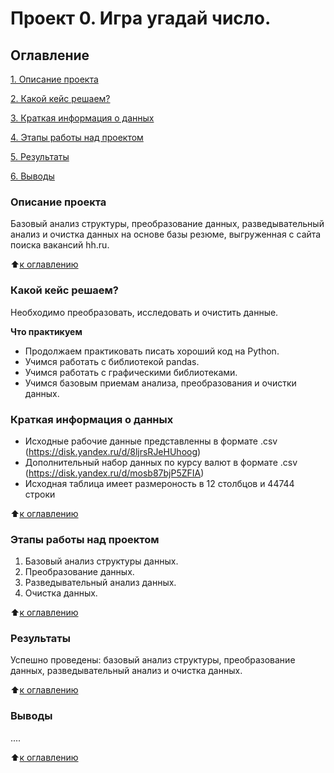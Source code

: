 # Проект 0. Игра угадай число.

## Оглавление

[1. Описание проекта](https://github.com/AntipoffNickolay/SF_Data_Science/tree/master/project_1/README.md/#Описание-проекта)

[2. Какой кейс решаем?](https://github.com/AntipoffNickolay/SF_Data_Science/tree/master/project_1/README.md/#акой-кейс-решаем?)

[3. Краткая информация о данных](https://github.com/AntipoffNickolay/SF_Data_Science/tree/master/project_1/README.md/#Краткая-информация-о-данных)

[4. Этапы работы над проектом](https://github.com/AntipoffNickolay/SF_Data_Science/tree/master/project_1/README.md/#Этапы-работы-над-проектом)

[5. Результаты](https://github.com/AntipoffNickolay/SF_Data_Science/tree/master/project_1/README.md/#Результаты)

[6. Выводы](https://github.com/AntipoffNickolay/SF_Data_Science/tree/master/project_1/README.md/#Выводы)


### Описание проекта
Базовый анализ структуры, преобразование данных, разведывательный анализ и очистка данных на основе базы резюме, выгруженная с сайта поиска вакансий hh.ru.

:arrow_up:[к оглавлению](https://github.com/AntipoffNickolay/SF_Data_Science/tree/master/project_1/README.md/#Оглпаление)

### Какой кейс решаем?
Необходимо преобразовать, исследовать и очистить данные.


**Что практикуем**
- Продолжаем практиковать писать хороший код на Python.
- Учимся работать с библиотекой pandas.
- Учимся работать с графическими библиотеками.
- Учимся базовым приемам анализа, преобразования и очистки данных.

### Краткая информация о данных
- Исходные рабочие данные представленны в формате .csv (https://disk.yandex.ru/d/8ljrsRJeHUhoog)
- Дополнительный набор данных по курсу валют в формате .csv (https://disk.yandex.ru/d/mosb87bjP5ZFIA)
- Исходная таблица имеет размероность в 12 столбцов и 44744 строки

:arrow_up:[к оглавлению](https://github.com/AntipoffNickolay/SF_Data_Science/tree/master/project_1/README.md/#Оглпаление)

### Этапы работы над проектом
1. Базовый анализ структуры данных.
2. Преобразование данных.
3. Разведывательный анализ данных.
4. Очистка данных.

:arrow_up:[к оглавлению](https://github.com/AntipoffNickolay/SF_Data_Science/tree/master/project_1/README.md/#Оглпаление)

### Результаты
Успешно проведены: базовый анализ структуры, преобразование данных, разведывательный анализ и очистка данных.

:arrow_up:[к оглавлению](https://github.com/AntipoffNickolay/SF_Data_Science/tree/master/project_1/README.md/#Оглпаление)

### Выводы
....

:arrow_up:[к оглавлению](https://github.com/AntipoffNickolay/SF_Data_Science/tree/master/project_1/README.md/#Оглпаление)